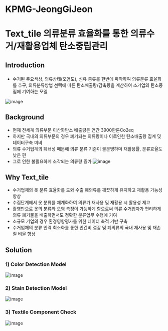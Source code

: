 # KPMG-JeongGiJeon
# Text_tile 의류분류 효율화를 통한 의류수거/재활용업체 탄소중립관리

## Introduction <p>
- 수거된 주요색상, 의류상태(오염도), 섬유 종류를 한번에 파악하여 의류분류 효율화를 추구, 
  의류분류방법 선택에 따른 탄소배출량/감축량을 계산하여 소기업의 탄소중립에 기여하는 모델
  
 ![image](https://user-images.githubusercontent.com/68943859/154846478-a595a529-f5dc-4ab9-81ab-320a3ac11d6e.png)

  
## Background
  - 현재 전세계 의류부문 이산화탄소 배출량은 연간 3900만톤Co2eq
  - 하지만 국내의 의류부문의 경우 폐기되는 의류량이나 이로인한 탄소배출량 집계 및 데이터구축 미비
  - 의류 수거업계의 폐쇄성 때문에 의류 분류 기준이 불분명하며 재활용률, 분류효율도 낮은 편
  - 그로 인한 불필요하게 소각되는 의류량 증가
  ![image](https://user-images.githubusercontent.com/68943859/154846855-47739a9a-09b4-4ab4-9deb-51b63b344f38.png)

## Why Text_tile
  - 수거업체의 옷 분류 효율화를 도와 수출 폐의류를 깨끗하게 유지하고 재활용 가능성 향상
  - 수집단계에서 옷 분류를 체계화하여 의류가 재사용 및 재활용 시 활용성 제고
  - 촬영만으로 옷의 분류와 오염 측정이 가능하게 함으로써 의류 수거업자가 편리하게 의류 폐기물을 배출하면서도 정확한 분류업무 수행에 기여
  - 소규모 기업의 경우 환경영향평가를 위한 데이터 축적 기반 구축  
  - 수거업체의 분류 인력 최소화를 통한 인건비 절감 및  폐의류의 국내 재사용 및 재손질 비율 향상

## Solution
  ### 1) Color Detection Model
  ![image](https://user-images.githubusercontent.com/68943859/154847608-153d3448-2fdb-40c3-88aa-d114a43c6551.png)
  ### 2) Stain Detection Model 
  ![image](https://user-images.githubusercontent.com/68943859/154847618-80bed69e-2b8f-4ac8-b7ae-eb9b922e1701.png)

  ### 3) Textile Component Check
  ![image](https://user-images.githubusercontent.com/68943859/154847673-2fb3d3ce-0257-4ddd-9520-9322ca462407.png)

  
